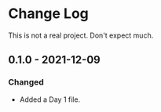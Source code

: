 # Change Log
This is not a real project. Don't expect much.

## 0.1.0 - 2021-12-09
### Changed
- Added a Day 1 file.

